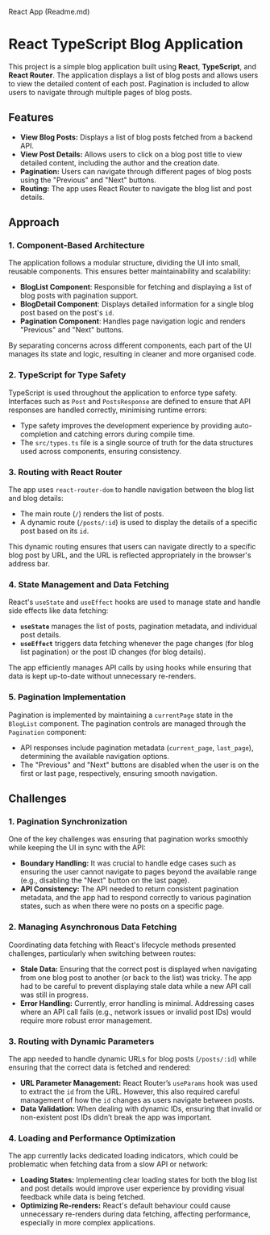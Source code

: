 React App (Readme.md)
# React TypeScript Blog Application
This project is a simple blog application built using **React**, **TypeScript**, and **React Router**. The application displays a list of blog posts and allows users to view the detailed content of each post. Pagination is included to allow users to navigate through multiple pages of blog posts.

## Features
- **View Blog Posts:** Displays a list of blog posts fetched from a backend API.
- **View Post Details:** Allows users to click on a blog post title to view detailed content, including the author and the creation date.
- **Pagination:** Users can navigate through different pages of blog posts using the "Previous" and "Next" buttons.
- **Routing:** The app uses React Router to navigate the blog list and post details.

## Approach
### 1. **Component-Based Architecture**
   The application follows a modular structure, dividing the UI into small, reusable components. This ensures better maintainability and scalability:
   - **BlogList Component**: Responsible for fetching and displaying a list of blog posts with pagination support.
   - **BlogDetail Component**: Displays detailed information for a single blog post based on the post's `id`.
   - **Pagination Component**: Handles page navigation logic and renders "Previous" and "Next" buttons.

   By separating concerns across different components, each part of the UI manages its state and logic, resulting in cleaner and more organised code.


### 2. **TypeScript for Type Safety**
   TypeScript is used throughout the application to enforce type safety. Interfaces such as `Post` and `PostsResponse` are defined to ensure that API responses are handled correctly, minimising runtime errors:
   - Type safety improves the development experience by providing auto-completion and catching errors during compile time.
   - The `src/types.ts` file is a single source of truth for the data structures used across components, ensuring consistency.

### 3. **Routing with React Router**
   The app uses `react-router-dom` to handle navigation between the blog list and blog details:
   - The main route (`/`) renders the list of posts.
   - A dynamic route (`/posts/:id`) is used to display the details of a specific post based on its `id`.

   This dynamic routing ensures that users can navigate directly to a specific blog post by URL, and the URL is reflected appropriately in the browser's address bar.

### 4. **State Management and Data Fetching**
   React's `useState` and `useEffect` hooks are used to manage state and handle side effects like data fetching:
   - **`useState`** manages the list of posts, pagination metadata, and individual post details.
   - **`useEffect`** triggers data fetching whenever the page changes (for blog list pagination) or the post ID changes (for blog details).

   The app efficiently manages API calls by using hooks while ensuring that data is kept up-to-date without unnecessary re-renders.

### 5. **Pagination Implementation**
   Pagination is implemented by maintaining a `currentPage` state in the `BlogList` component. The pagination controls are managed through the `Pagination` component:
   - API responses include pagination metadata (`current_page`, `last_page`), determining the available navigation options.
   - The "Previous" and "Next" buttons are disabled when the user is on the first or last page, respectively, ensuring smooth navigation.

## Challenges
### 1. **Pagination Synchronization**
   One of the key challenges was ensuring that pagination works smoothly while keeping the UI in sync with the API:
   - **Boundary Handling:** It was crucial to handle edge cases such as ensuring the user cannot navigate to pages beyond the available range (e.g., disabling the "Next" button on the last page).
   - **API Consistency:** The API needed to return consistent pagination metadata, and the app had to respond correctly to various pagination states, such as when there were no posts on a specific page.

### 2. **Managing Asynchronous Data Fetching**
   Coordinating data fetching with React's lifecycle methods presented challenges, particularly when switching between routes:
   - **Stale Data:** Ensuring that the correct post is displayed when navigating from one blog post to another (or back to the list) was tricky. The app had to be careful to prevent displaying stale data while a new API call was still in progress.
   - **Error Handling:** Currently, error handling is minimal. Addressing cases where an API call fails (e.g., network issues or invalid post IDs) would require more robust error management.

### 3. **Routing with Dynamic Parameters**
   The app needed to handle dynamic URLs for blog posts (`/posts/:id`) while ensuring that the correct data is fetched and rendered:
   - **URL Parameter Management:** React Router’s `useParams` hook was used to extract the `id` from the URL. However, this also required careful management of how the `id` changes as users navigate between posts.
   - **Data Validation:** When dealing with dynamic IDs, ensuring that invalid or non-existent post IDs didn’t break the app was important.

### 4. **Loading and Performance Optimization**
   The app currently lacks dedicated loading indicators, which could be problematic when fetching data from a slow API or network:
   - **Loading States:** Implementing clear loading states for both the blog list and post details would improve user experience by providing visual feedback while data is being fetched.
   - **Optimizing Re-renders:** React's default behaviour could cause unnecessary re-renders during data fetching, affecting performance, especially in more complex applications.

